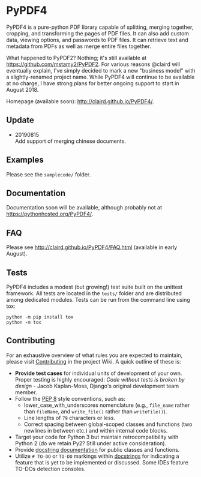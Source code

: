 # PyPDF4
PyPDF4 is a pure-python PDF library capable of splitting, merging together,
cropping, and transforming the pages of PDF files. It can also add custom data,
viewing options, and passwords to PDF files.  It can retrieve text and metadata
from PDFs as well as merge entire files together.

What happened to PyPDF2?  Nothing; it's still available at
https://github.com/mstamy2/PyPDF2.  For various reasons @claird will eventually
explain, I've simply decided to mark a new "business model" with a
slightly-renamed project name.
While PyPDF4 will continue to be available at no charge, I have strong plans
for better ongoing support to start in August 2018.

Homepage (available soon): http://claird.github.io/PyPDF4/.

## Update
- 20190815  
	Add support of merging chinese documents.


## Examples
Please see the `samplecode/` folder.

## Documentation
Documentation soon will be available, although probably not at
https://pythonhosted.org/PyPDF4/.

## FAQ
Please see http://claird.github.io/PyPDF4/FAQ.html (available in early August).

## Tests
PyPDF4 includes a modest (but growing!) test suite built on the unittest
framework. All tests are located in the `tests/` folder and are distributed
among dedicated modules. Tests can be run from the command line using tox:

```
python -m pip install tox
python -m tox
```

## Contributing
For an exhaustive overview of what rules you are expected to maintain, please
visit [Contributing](https://github.com/claird/PyPDF4/wiki/Contributing) in the
project Wiki. A quick outline of these is:

* **Provide test cases** for individual units of development of your own.
Proper testing is highly encouraged: *Code without tests is broken by design*
\- Jacob Kaplan-Moss, Django's original development team member.
* Follow the [PEP 8](https://www.python.org/dev/peps/pep-0008/) style conventions, such as:
	* lower_case_with_underscores nomenclature (e.g., `file_name` rather than `fileName`,
	and `write_file()` rather than `writeFile()`).
    * Line lengths of `79` characters or less.
    * Correct spacing between global-scoped classes and functions (two newlines
	in between etc.) and within internal code blocks.
* Target your code for Python 3 but maintain retrocompatibility with Python 2
(do we retain Py2?  Still under active consideration).
* Provide [docstring documentation](https://www.python.org/dev/peps/pep-0257/)
for public classes and functions. 
* Utilize `# TO-DO` or `TO-DO` markings within
[docstrings](https://www.python.org/dev/peps/pep-0257/) for indicating a
feature that is yet to be implemented or discussed. Some IDEs feature TO-DOs
detection consoles.
